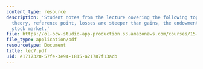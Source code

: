 ```yaml
---
content_type: resource
description: 'Student notes from the lecture covering the following topics: Prospect
  theory, reference point, losses are steeper than gains, the endowment effect, and
  stock market.'
file: https://ol-ocw-studio-app-production.s3.amazonaws.com/courses/15-301-managerial-psychology-laboratory-fall-2004/e171732057fe3e941815a21787f13acb_lec7.pdf
file_type: application/pdf
resourcetype: Document
title: lec7.pdf
uid: e1717320-57fe-3e94-1815-a21787f13acb
---
```

